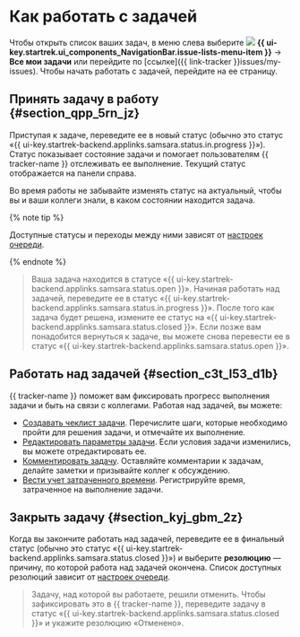 # Как работать с задачей

Чтобы открыть список ваших задач, в меню слева выберите ![](../../_assets/tracker/svg/tasks.svg) **{{ ui-key.startrek.ui_components_NavigationBar.issue-lists-menu-item }}** → **Все мои задачи** или перейдите по [ссылке]({{ link-tracker }}issues/my-issues). Чтобы начать работать с задачей, перейдите на ее страницу.


## Принять задачу в работу {#section_qpp_5rn_jz}

Приступая к задаче, переведите ее в новый статус (обычно это статус «{{ ui-key.startrek-backend.applinks.samsara.status.in.progress }}»). Статус показывает состояние задачи и помогает пользователям {{ tracker-name }} отслеживать ее выполнение. Текущий статус отображается на панели справа.

Во время работы не забывайте изменять статус на актуальный, чтобы вы и ваши коллеги знали, в каком состоянии находится задача.

{% note tip %}

Доступные статусы и переходы между ними зависят от [настроек очереди](../manager/workflow.md).

{% endnote %}

> Ваша задача находится в статусе «{{ ui-key.startrek-backend.applinks.samsara.status.open }}». Начиная работать над задачей, переведите ее в статус «{{ ui-key.startrek-backend.applinks.samsara.status.in.progress }}». После того как задача будет решена, измените ее статус на «{{ ui-key.startrek-backend.applinks.samsara.status.closed }}». Если позже вам понадобится вернуться к задаче, вы можете снова перевести ее в статус «{{ ui-key.startrek-backend.applinks.samsara.status.open }}».

## Работать над задачей {#section_c3t_l53_d1b}

{{ tracker-name }} поможет вам фиксировать прогресс выполнения задачи и быть на связи с коллегами. Работая над задачей, вы можете:

- [Создавать чеклист задачи](checklist.md).
    Перечислите шаги, которые необходимо пройти для решения задачи, и отмечайте их выполнение.
- [Редактировать параметры задачи](edit-ticket.md).
    Если условия задачи изменились, вы можете отредактировать ее.
- [Комментировать задачу](comments.md).
    Оставляйте комментарии к задачам, делайте заметки и призывайте коллег к обсуждению.
- [Вести учет затраченного времени](time-spent.md).
    Регистрируйте время, затраченное на выполнение задачи.

## Закрыть задачу {#section_kyj_gbm_2z}

Когда вы закончите работать над задачей, переведите ее в финальный статус (обычно это статус «{{ ui-key.startrek-backend.applinks.samsara.status.closed }}») и выберите **резолюцию** — причину, по которой работа над задачей окончена. Список доступных резолюций зависит от [настроек очереди](../manager/add-ticket-type.md).

> Задачу, над которой вы работаете, решили отменить. Чтобы зафиксировать это в {{ tracker-name }}, переведите задачу в статус «{{ ui-key.startrek-backend.applinks.samsara.status.closed }}» и укажите резолюцию «Отменено».



